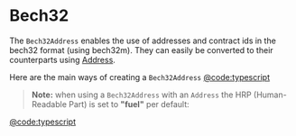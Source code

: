 # Bech32

The `Bech32Address` enables the use of addresses and contract ids in the bech32 format (using bech32m). They can easily be converted to their counterparts using [Address](./address.md).

Here are the main ways of creating a `Bech32Address`
[@code:typescript](./packages/fuel-gauge/src/doc-examples.test.ts#typedoc:Address-bech32)

> **Note:** when using a `Bech32Address` with an `Address` the HRP (Human-Readable Part) is set to **"fuel"** per default:

[@code:typescript](./packages/interfaces/src/index.ts#typedoc:Bech32-HRP)
